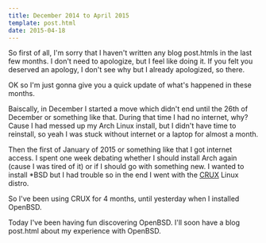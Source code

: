 ```yaml
---
title: December 2014 to April 2015
template: post.html
date: 2015-04-18
---
```


So first of all, I'm sorry that I haven't written any blog post.htmls in the last few
months.  I don't need to apologize, but I feel like doing it.  If you felt you
deserved an apology, I don't see why but I already apologized, so there.

OK so I'm just gonna give you a quick update of what's happened in these months.

Baiscally, in December I started a move which didn't end until the 26th of
December or something like that.  During that time I had no internet, why?
Cause I had messed up my Arch Linux install, but I didn't have time to
reinstall, so yeah I was stuck without internet or a laptop for almost a month.

Then the first of January of 2015 or something like that I got internet access.
I spent one week debating whether I should install Arch again (cause I was tired
of it) or if I should go with something new.  I wanted to install *BSD but I had
trouble so in the end I went with the [CRUX][c] Linux distro.

[c]: https://crux.nu

So I've been using CRUX for 4 months, until yesterday when I installed OpenBSD.

Today I've been having fun discovering OpenBSD.  I'll soon have a blog post.html
about my experience with OpenBSD.
